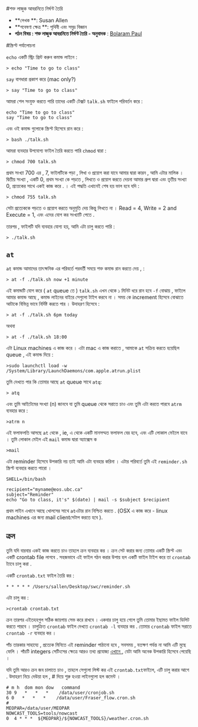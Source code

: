 #শক্ত লাজুক আবরনিতে  নির্ঘণ্ট তৈরি 

 - **লেখক **: Susan Allen
 - **গবেষণা ক্ষেত্র **:  পৃথিবী  এবং  সমুদ্র বিজ্ঞান 
 - **পঠন বিষয় **: শক্ত লাজুক আবরনিতে  নির্ঘণ্ট তৈরি
 -** অনুবাদক**  : [Bolaram Paul](https://github.com/bolaram)
 

#স্ক্রিপ্ট পর্যালোচনা 

`echo` একটি স্ট্রিং প্রিন্ট করুন কমান্ড লাইনে :

```
> echo "Time to go to class"
```

`say` বাগধারা  প্রকাশ করে  (mac only?)

```
> say "Time to go to class"
```

আমরা শেল সংযুক্ত করতে পারি  তাদের একটি টেক্সট  `talk.sh`  ফাইলে পরিবর্তন করে  :

```
echo "Time to go to class"
say "Time to go to class"
```

এবং ওই কমান্ড গুলোকে স্ক্রিপ্ট হিসেবে রান করে :

```
> bash ./talk.sh
```

আমরা ব্যবহার উপযোগ্য ফাইল তৈরি করতে পারি `chmod` দ্বারা :

```
> chmod 700 talk.sh
```

প্রথম সংখ্যা  700 এর ,  7, ফাইলটিকে পড়া , লিখা ও প্রয়োগ করা যাবে আমার দ্বারা কারন , আমি এটার মালিক  ।  দ্বিতীয় সংখ্যা , একটি  0,  প্রথম সংখ্যা কে পড়তে , লিখতে ও প্রয়োগ করতে দেয়না  আমার গ্রুপ দ্বারা  এবং তৃতীয় সংখ্যা   0,  প্রত্তেকের সাথে একই কাজ করে . । এই পদ্ধতি এখানেই শেষ হয় ভাল হবে যদি :

```
> chmod 755 talk.sh
```

সেটা প্রত্যেককে পড়তে ও প্রয়োগ করতে অনুমুতি দেয় কিন্তু লিখতে না । Read = 4, Write = 2 and Execute = 1, এবং এদের যোগ কর সংখ্যাটি পেতে .

তারপর , ফাইলটি যদি ব্যবহার যোগ্য হয়, আমি এটা চালু করতে পারি :

```
> ./talk.sh
```

## `at`

`at` কমান্ড  আমাদের  তাৎক্ষনিক এর পরিবর্তে পরবর্তী সময়ে শক্ত কমান্ড রান করতে দেয়  , :

```
> at -f ./talk.sh now +1 minute
```

এই কমান্ডটি যোগ করে  ( `at` queue  তে  )  `talk.sh` এখন থেকে ১ মিনিট ধরে রান হবে   `-f` বোঝায় , ফাইলে আমার কমান্ড আছে , কমান্ড লাইনের বাইরে সেগুলো টাইপ করবে না  । 
  সময় কে  increment হিসেবে বোঝাতে আটাকে বিভিন্ন ভাবে নির্দিষ্ট করতে পার  ।   উদাহরণ হিসেবে :

```
> at -f ./talk.sh 6pm today
```

অথবা 

```
> at -f ./talk.sh 18:00
```

এটা Linux machines এ কাজ করে । এটা  mac এ কাজ করাতে , আমাকে  `at` সক্রিয় করতে হয়েছিল queue , এই কমান্ড দিয়ে :

```
>sudo launchctl load -w /System/Library/LaunchDaemons/com.apple.atrun.plist
```

তুমি দেখতে পার কি তোমার আছে  `at` queue সাথে  `atq`:

```
> atq
```

এবং তুমি আইটেমের সংখ্যা  (n) জানবে যা  তুমি  queue থেকে সরাতে চাও এবং তুমি এটা করতে পারবে  `atrm` ব্যবহার করে :

```
>atrm n
```

এই ফলাফলতি আসছে  `at` থেকে , ie, এ থেকে একটি মানসম্মত ফলাফল বের হবে, এবং এটি লোকাল মেইলে যাবে ।   তুমি লোকাল মেইল এই  `mail` কমান্ড দ্বারা অ্যাক্সেস ক

```
>mail
```

এটা  reminder হিসেবে উপকারি নয় তাই আমি এটা ব্যবহার করিনা ।  এটার পরিবর্তে তুমি এই  `reminder.sh` স্ক্রিপ্ট ব্যবহার করতে পারো । 

```
SHELL=/bin/bash

recipient="myname@eos.ubc.ca"
subject="Reminder"
echo "Go to class, it's" $(date) | mail -s $subject $recipient
```

প্রথম লাইন এখানে আছে খোলসের সাথে  `at`এটার  রান নিশ্চিত করতে . (OSX এ কাজ করে  - linux machines এর জন্য mail clientসেটাপ করতে হবে  ).


## ক্রন 

তুমি যদি বারবার একই কাজ করতে চাও তাহলে ক্রন ব্যবহার কর ।   ক্রন সেট করার জন্য তোমার একটি স্ক্রিপ্ট  এবং একটি  crontab file লাগবে .  সহজভাবে এই ফাইল গঠন করার উপায় হল  একটি ফাইল টাইপ করে তা  `crontab` ট্যাবে চালু করা .

একটি `crontab.txt` ফাইল তৈরি কর :

```
* * * * * /Users/sallen/Desktop/swc/reminder.sh
```

এটা চালু কর :

```
>crontab crontab.txt
```

ক্রন তারপর এইতহহগুল সঠিক জায়গায় সেভ করে রাখবে ।   একবার চালু হয়ে গেলে তুমি তোমার ইছামত ফাইল ডিলিট করতে পারবে । 
চালুক্রিত  `crontab` ফাইল দেখতে   `crontab -l` ব্যবহার কর .  তোমার  `crontab` ফাইল সরাতে  `crontab -r` ব্যবহার কর । 

পাঁচ তারকার সাহায্যে , প্রত্যেক মিনিতে এই  reminder পাঠানো হবে , সবসময় , যতক্ষণ পর্যন্ত না আমি এটি মুছে ফেলি ।       পাঁচটি integers সেটিংসের ক্ষেত্রে আরও তথ্য প্রযোজ্য  [ এখানে ](http://www.thesitewizard.com/general/set-cron-job.shtml), যেটা আমি অনেক উপকারি হিসেবে পেয়েছি । 

যদি তুমি আরও ক্রন জব চালাতে চাও , তাহলে সেগুলো লিস্ট কর এই   `crontab.txt`ফাইলে, এটি  চালু করার আগে  .  উদাহরণ নিচে দেউয়া হল  ,  #  দিয়ে শুরু হওয়া লাইনগুলো হল কমেন্ট । 

```
# m h  dom mon dow   command
30 9   *   *   *    /data/user/cronjob.sh
6 0   *   *   *    /data/user/Fraser_flow.cron.sh
#
MEOPAR=/data/user/MEOPAR
NOWCAST_TOOLS=tools/nowcast
0  4 * * *  ${MEOPAR}/${NOWCAST_TOOLS}/weather.cron.sh
```
